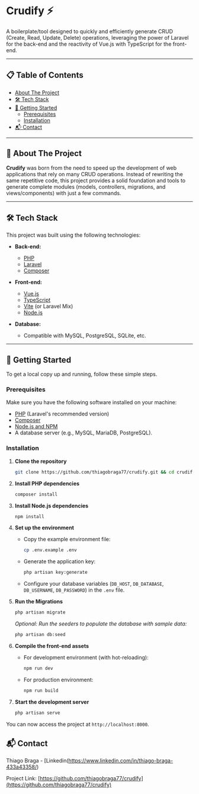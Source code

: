 # Crudify ⚡


A boilerplate/tool designed to quickly and efficiently generate CRUD (Create, Read, Update, Delete) operations, leveraging the power of Laravel for the back-end and the reactivity of Vue.js with TypeScript for the front-end.

---

## 📋 Table of Contents

- [About The Project](#-about-the-project)
- [🛠️ Tech Stack](#️-tech-stack)
- [🚀 Getting Started](#-getting-started)
  - [Prerequisites](#prerequisites)
  - [Installation](#installation)
- [📬 Contact](#-contact)

---

## 📝 About The Project

**Crudify** was born from the need to speed up the development of web applications that rely on many CRUD operations. Instead of rewriting the same repetitive code, this project provides a solid foundation and tools to generate complete modules (models, controllers, migrations, and views/components) with just a few commands.

---

## 🛠️ Tech Stack

This project was built using the following technologies:

- **Back-end:**
  - [PHP](https://www.php.net/)
  - [Laravel](https://laravel.com/)
  - [Composer](https://getcomposer.org/)

- **Front-end:**
  - [Vue.js](https://vuejs.org/)
  - [TypeScript](https://www.typescriptlang.org/)
  - [Vite](https://vitejs.dev/) (or Laravel Mix)
  - [Node.js](https://nodejs.org/)

- **Database:**
  - Compatible with MySQL, PostgreSQL, SQLite, etc.

---


## 🚀 Getting Started

To get a local copy up and running, follow these simple steps.

### Prerequisites

Make sure you have the following software installed on your machine:
- [PHP](https://www.php.net/downloads.php) (Laravel's recommended version)
- [Composer](https://getcomposer.org/download/)
- [Node.js and NPM](https://nodejs.org/en/)
- A database server (e.g., MySQL, MariaDB, PostgreSQL).

### Installation

1. **Clone the repository**
   ```sh
   git clone https://github.com/thiagobraga77/crudify.git && cd crudify

2. **Install PHP dependencies**
   ```sh
   composer install

3. **Install Node.js dependencies**
   ```sh
   npm install
4.  **Set up the environment**
    * Copy the example environment file:
        ```sh
        cp .env.example .env
        ```
    * Generate the application key:
        ```sh
        php artisan key:generate
        ```
    * Configure your database variables (`DB_HOST`, `DB_DATABASE`, `DB_USERNAME`, `DB_PASSWORD`) in the `.env` file.

5.  **Run the Migrations**
    ```sh
    php artisan migrate
    ```
    *Optional: Run the seeders to populate the database with sample data:*
    ```sh
    php artisan db:seed
    ```

6.  **Compile the front-end assets**
    * For development environment (with hot-reloading):
      ```sh
      npm run dev
      ```
    * For production environment:
      ```sh
      npm run build
      ```

7.  **Start the development server**
    ```sh
    php artisan serve
    ```

You can now access the project at `http://localhost:8000`.


## 📬 Contact

Thiago Braga - [Linkedin(https://www.linkedin.com/in/thiago-braga-433a43358/)

Project Link: [https://github.com/thiagobraga77/crudify](https://github.com/thiagobraga77/crudify)
